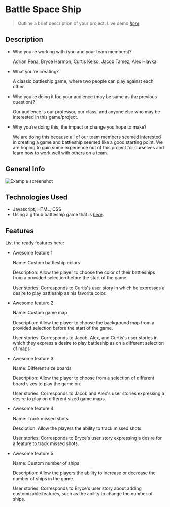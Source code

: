 # Battle Space Ship
> Outline a brief description of your project.
> Live demo [_here_](https://bitbucket.org/cs-3398-su22-gorns/battlespaceship/src/master/). <!-- If you have the project hosted somewhere, include the link here. -->


## Description
- Who you’re working with (you and your team members)?

	Adrian Pena, Bryce Harmon, Curtis Kelso, Jacob Tamez, Alex Hlavka
	
- What you’re creating?

	A classic battleship game, where two people can play against each other.
		
- Who you’re doing it for, your audience (may be same as the previous question)?

	Our audience is our professor, our class, and anyone else who may be interested in this game/project.
	
- Why you’re doing this, the impact or change you hope to make?

	We are doing this because all of our team members seemed interested in creating a game and battleship
	seemed like a good starting point. We are hoping to gain some experience out of this project for ourselves
	and learn how to work well with others on a team.

## General Info
![Example screenshot](https://i.imgur.com/fniIWoz.jpg)
<!-- If you have screenshots you'd like to share, include them here. -->


## Technologies Used
- Javascript, HTML, CSS
- Using a github battleship game that is [_here_](https://github.com/kubowania/battleships).



## Features
List the ready features here:

- Awesome feature 1

	Name: 			Custom battleship colors

	Description: 	Allow the player to choose the color of their battleships from a provided selection before the start of the game.

	User stories: 	Corresponds to Curtis's user story in which he expresses a desire to play battleship as his favorite color.
	
- Awesome feature 2

	Name: 			Custom game map

	Description: 	Allow the player to choose the background map from a provided selection before the start of the game.

	User stories:	 Corresponds to Jacob, Alex, and Curtis's user stories in which they express a desire to play battleship as on a different selection of maps
	
- Awesome feature 3
	
	Name:			Different size boards

	Description: 	Allow the player to choose from a selection of different board sizes to play the game on.

	User stories: 	Corresponds to Jacob and Alex's user stories expressing a desire to play on different sized game maps.
	
- Awesome feature 4

	Name: 			Track missed shots
	
	Desciption: 	Allow the players the ability to track missed shots.
	
	User stories: 	Corresponds to Bryce's user story expressing a desire for a feature to track missed shots.
	
- Awesome feature 5

	Name:			Custom number of ships
	
	Description:	Allow the players the ability to increase or decrease the number of ships in the game.
	
	User stories:	Corresponds to Bryce's user story about adding customizable features, such as the ability to change the number of ships.
	



